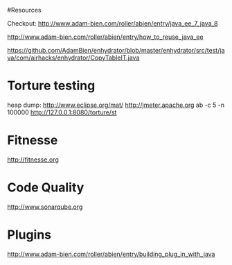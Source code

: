 #Resources


Checkout: http://www.adam-bien.com/roller/abien/entry/java_ee_7_java_8

http://www.adam-bien.com/roller/abien/entry/how_to_reuse_java_ee


https://github.com/AdamBien/enhydrator/blob/master/enhydrator/src/test/java/com/airhacks/enhydrator/CopyTableIT.java


# Torture testing

heap dump: http://www.eclipse.org/mat/
http://jmeter.apache.org
ab -c 5 -n 100000 http://127.0.0.1:8080/torture/st

# Fitnesse

http://fitnesse.org

# Code Quality

http://www.sonarqube.org


# Plugins

http://www.adam-bien.com/roller/abien/entry/building_plug_in_with_java
